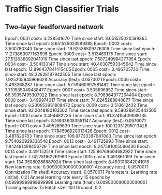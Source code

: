 # Traffic Sign Classifier Trials

## Two-layer feedforward network
Epoch: 0001 cost= 4.238501670
Time since start:  8.651525020599365
Time since last epoch:  8.651525020599365
Epoch: 0002 cost= 3.500780340
Time since start:  19.92538809776306
Time since last epoch:  11.273863077163696
Epoch: 0003 cost= 3.513469175
Time since start:  27.512638092041016
Time since last epoch:  7.587249994277954
Epoch: 0004 cost= 3.504133147
Time since start:  40.40307593345642
Time since last epoch:  12.890437841415405
Epoch: 0005 cost= 3.496705730
Time since start:  48.32828187942505
Time since last epoch:  7.925205945968628
Accuracy (test): 0.0570071
Epoch: 0006 cost= 3.493268287
Time since start:  57.59460997581482
Time since last epoch:  7.710535049438477
Epoch: 0007 cost= 3.505696952
Time since start:  66.39357495307922
Time since last epoch:  8.798964977264404
Epoch: 0008 cost= 3.499974017
Time since start:  74.6245288848877
Time since last epoch:  8.230953931808472
Epoch: 0009 cost= 3.513612432
Time since start:  83.2048180103302
Time since last epoch:  8.580289125442505
Epoch: 0010 cost= 3.494482235
Time since start:  91.37415409088135
Time since last epoch:  8.169336080551147
Accuracy (test): 0.0570071
Epoch: 0011 cost= 3.495289639
Time since start:  100.12331295013428
Time since last epoch:  7.784596920013428
Epoch: 0012 cost= 3.487629703
Time since start:  109.87733387947083
Time since last epoch:  9.754020929336548
Epoch: 0013 cost= 3.491725993
Time since start:  118.12491488456726
Time since last epoch:  8.247581005096436
Epoch: 0014 cost= 3.491152519
Time since start:  125.86769604682922
Time since last epoch:  7.742781162261963
Epoch: 0015 cost= 3.491861093
Time since start:  134.36080288887024
Time since last epoch:  8.493106842041016
New learning rate:  0.009000000000000001
Accuracy (test): 0.0570071
Optimization Finished!
Accuracy (test): 0.0570071
Parameters:
Learning rate (initial):  0.01
Anneal learning rate every  15  epochs by  0.09999999999999998
Learning rate (final):  0.009000000000000001
Training epochs:  15
Batch size:  100
Dropout:  0.2

